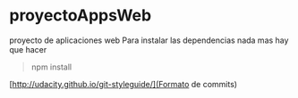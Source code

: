 # proyectoAppsWeb
proyecto de aplicaciones web
Para instalar las dependencias nada mas hay que hacer 
>npm install


[http://udacity.github.io/git-styleguide/](Formato de commits)
